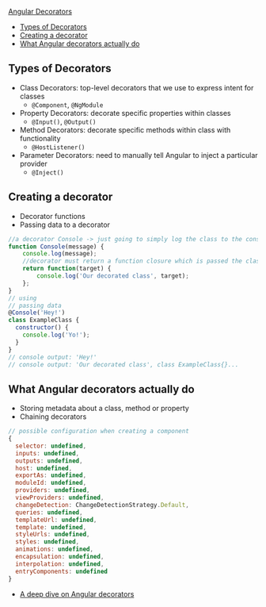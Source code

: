 [Angular Decorators](#top)

- [Types of Decorators](#types-of-decorators)
- [Creating a decorator](#creating-a-decorator)
- [What Angular decorators actually do](#what-angular-decorators-actually-do)

## Types of Decorators

- Class Decorators: top-level decorators that we use to express intent for classes
  - `@Component`, `@NgModule`
- Property Decorators: decorate specific properties within classes
  - `@Input()`, `@Output()`
- Method Decorators: decorate specific methods within class with functionality
  - `@HostListener()`
- Parameter Decorators: need to manually tell Angular to inject a particular provider
  - `@Inject()`


## Creating a decorator

- Decorator functions
- Passing data to a decorator

```javascript
//a decorator Console -> just going to simply log the class to the console
function Console(message) {
    console.log(message);
    //decorator must return a function closure which is passed the class as 'target' for the class to be given to
    return function(target) {
        console.log('Our decorated class', target);
    };
}
// using 
// passing data
@Console('Hey!')
class ExampleClass {
  constructor() {
    console.log('Yo!');
  }
}
// console output: 'Hey!'
// console output: 'Our decorated class', class ExampleClass{}...
```

## What Angular decorators actually do

- Storing metadata about a class, method or property
- Chaining decorators

```javascript
// possible configuration when creating a component
{
  selector: undefined,
  inputs: undefined,
  outputs: undefined,
  host: undefined,
  exportAs: undefined,
  moduleId: undefined,
  providers: undefined,
  viewProviders: undefined,
  changeDetection: ChangeDetectionStrategy.Default,
  queries: undefined,
  templateUrl: undefined,
  template: undefined,
  styleUrls: undefined,
  styles: undefined,
  animations: undefined,
  encapsulation: undefined,
  interpolation: undefined,
  entryComponents: undefined
}
```

- [A deep dive on Angular decorators](https://ultimatecourses.com/blog/angular-decorators#what-angular-decorators-actually-do)

